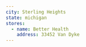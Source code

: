 ```yaml
---
city: Sterling Heights
state: michigan
stores:
  - name: Better Health
    address: 33452 Van Dyke
---
```

